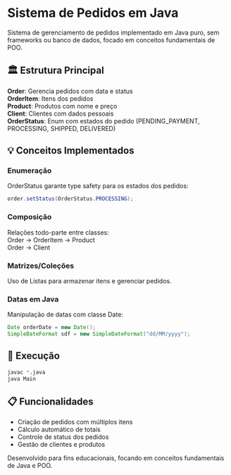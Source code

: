 # Sistema de Pedidos em Java

Sistema de gerenciamento de pedidos implementado em Java puro, sem frameworks ou banco de dados, focado em conceitos fundamentais de POO.

## 🏛️ Estrutura Principal

**Order**: Gerencia pedidos com data e status  
**OrderItem**: Itens dos pedidos  
**Product**: Produtos com nome e preço  
**Client**: Clientes com dados pessoais  
**OrderStatus**: Enum com estados do pedido (PENDING_PAYMENT, PROCESSING, SHIPPED, DELIVERED)

## 💡 Conceitos Implementados

### Enumeração
OrderStatus garante type safety para os estados dos pedidos:

```java
order.setStatus(OrderStatus.PROCESSING);
```

### Composição
Relações todo-parte entre classes:  
Order → OrderItem → Product  
Order → Client

### Matrizes/Coleções
Uso de Listas para armazenar itens e gerenciar pedidos.

### Datas em Java
Manipulação de datas com classe Date:

```java
Date orderDate = new Date();
SimpleDateFormat sdf = new SimpleDateFormat("dd/MM/yyyy");
```

## 🚀 Execução

```bash
javac *.java
java Main
```

## 📋 Funcionalidades

- Criação de pedidos com múltiplos itens
- Cálculo automático de totais
- Controle de status dos pedidos
- Gestão de clientes e produtos

Desenvolvido para fins educacionais, focando em conceitos fundamentais de Java e POO.